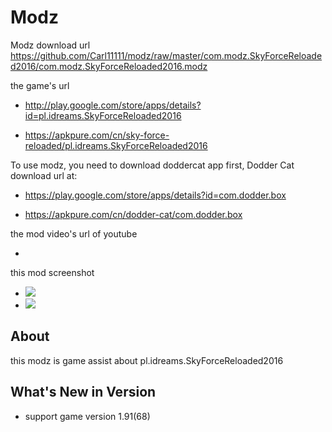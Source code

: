 # Modz

Modz download url https://github.com/Carl11111/modz/raw/master/com.modz.SkyForceReloaded2016/com.modz.SkyForceReloaded2016.modz

the game's url

* http://play.google.com/store/apps/details?id=pl.idreams.SkyForceReloaded2016

* https://apkpure.com/cn/sky-force-reloaded/pl.idreams.SkyForceReloaded2016

To use modz, you need to download doddercat app first, Dodder Cat download url at:

* https://play.google.com/store/apps/details?id=com.dodder.box

* https://apkpure.com/cn/dodder-cat/com.dodder.box
                      
the mod video's url of youtube

* 

this mod screenshot

* ![](https://github.com/Carl11111/modz/blob/master/com.modz.SkyForceReloaded2016/screenshot/modz0.jpg)
* ![](https://github.com/Carl11111/modz/blob/master/com.modz.SkyForceReloaded2016/screenshot/modz2.jpg)

## About

this modz is game assist about pl.idreams.SkyForceReloaded2016

## What's New in Version

* support game version 1.91(68) 
